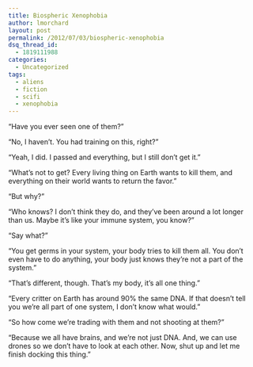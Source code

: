 ```yaml
---
title: Biospheric Xenophobia
author: lmorchard
layout: post
permalink: /2012/07/03/biospheric-xenophobia
dsq_thread_id:
  - 1819111988
categories:
  - Uncategorized
tags:
  - aliens
  - fiction
  - scifi
  - xenophobia
---
```

“Have you ever seen one of them?”

<!--more-->

“No, I haven’t. You had training on this, right?”

“Yeah, I did. I passed and everything, but I still don’t get it.”

“What’s not to get? Every living thing on Earth wants to kill them, and everything on their world wants to return the favor.”

“But why?”

“Who knows? I don’t think they do, and they’ve been around a lot longer than us. Maybe it’s like your immune system, you know?”

“Say what?”

“You get germs in your system, your body tries to kill them all. You don’t even have to do anything, your body just knows they’re not a part of the system.”

“That’s different, though. That’s my body, it’s all one thing.”

“Every critter on Earth has around 90% the same DNA. If that doesn’t tell you we’re all part of one system, I don’t know what would.”

“So how come we’re trading with them and not shooting at them?”

“Because we all have brains, and we’re not just DNA. And, we can use drones so we don’t have to look at each other. Now, shut up and let me finish docking this thing.”